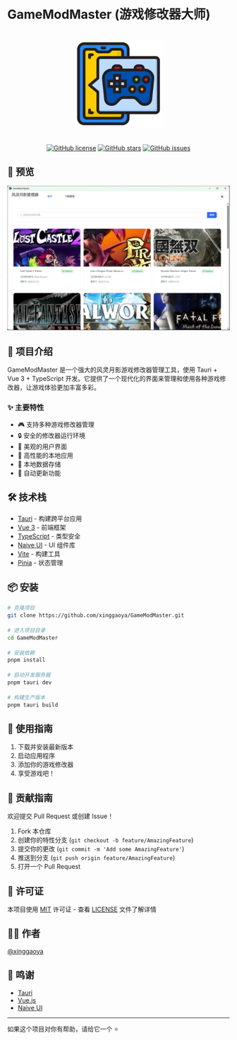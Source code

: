 # GameModMaster (游戏修改器大师)

<div align="center">

<img src="./src/assets/logo.png" alt="GameModMaster Logo" width="200" style="margin: 20px 0" />

[![GitHub license](https://img.shields.io/github/license/xinggaoya/GameModMaster)](https://github.com/xinggaoya/GameModMaster/blob/main/LICENSE)
[![GitHub stars](https://img.shields.io/github/stars/xinggaoya/GameModMaster)](https://github.com/xinggaoya/GameModMaster/stargazers)
[![GitHub issues](https://img.shields.io/github/issues/xinggaoya/GameModMaster)](https://github.com/xinggaoya/GameModMaster/issues)

</div>

## 📸 预览

<div align="center">
  <img src="./src/assets/image.png" alt="GameModMaster 预览图" width="800" />
</div>

## 📝 项目介绍

GameModMaster 是一个强大的风灵月影游戏修改器管理工具，使用 Tauri + Vue 3 + TypeScript 开发。它提供了一个现代化的界面来管理和使用各种游戏修改器，让游戏体验更加丰富多彩。

### ✨ 主要特性

- 🎮 支持多种游戏修改器管理
- 🔒 安全的修改器运行环境
- 🌈 美观的用户界面
- 🚀 高性能的本地应用
- 💾 本地数据存储
- 🔄 自动更新功能

## 🛠️ 技术栈

- [Tauri](https://tauri.app/) - 构建跨平台应用
- [Vue 3](https://vuejs.org/) - 前端框架
- [TypeScript](https://www.typescriptlang.org/) - 类型安全
- [Naive UI](https://www.naiveui.com/) - UI 组件库
- [Vite](https://vitejs.dev/) - 构建工具
- [Pinia](https://pinia.vuejs.org/) - 状态管理

## 📦 安装

```bash
# 克隆项目
git clone https://github.com/xinggaoya/GameModMaster.git

# 进入项目目录
cd GameModMaster

# 安装依赖
pnpm install

# 启动开发服务器
pnpm tauri dev

# 构建生产版本
pnpm tauri build
```

## 🚀 使用指南

1. 下载并安装最新版本
2. 启动应用程序
3. 添加你的游戏修改器
4. 享受游戏吧！

## 🤝 贡献指南

欢迎提交 Pull Request 或创建 Issue！

1. Fork 本仓库
2. 创建你的特性分支 (`git checkout -b feature/AmazingFeature`)
3. 提交你的更改 (`git commit -m 'Add some AmazingFeature'`)
4. 推送到分支 (`git push origin feature/AmazingFeature`)
5. 打开一个 Pull Request

## 📄 许可证

本项目使用 [MIT](LICENSE) 许可证 - 查看 [LICENSE](LICENSE) 文件了解详情

## 👨‍💻 作者

[@xinggaoya](https://github.com/xinggaoya)

## 🙏 鸣谢

- [Tauri](https://tauri.app/)
- [Vue.js](https://vuejs.org/)
- [Naive UI](https://www.naiveui.com/)

---

如果这个项目对你有帮助，请给它一个 ⭐️
